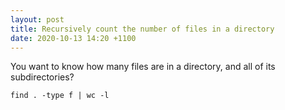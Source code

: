 ```yaml
---
layout: post
title: Recursively count the number of files in a directory
date: 2020-10-13 14:20 +1100
---
```


You want to know how many files are in a directory, and all of its subdirectories? 

```shell
find . -type f | wc -l
```
